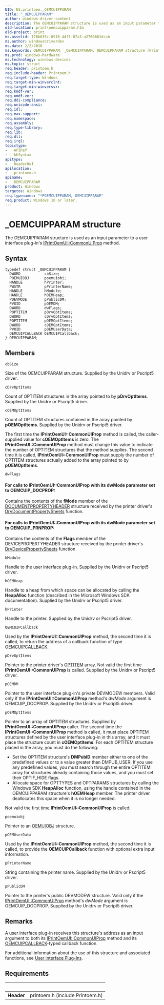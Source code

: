 ```yaml
---
UID: NS:printoem._OEMCUIPPARAM
title: "_OEMCUIPPARAM"
author: windows-driver-content
description: The OEMCUIPPARAM structure is used as an input parameter to a user interface plug-in's IPrintOemUI::CommonUIProp method.
old-location: print\oemcuipparam.htm
old-project: print
ms.assetid: 178b635c-0916-44f5-87a3-a2766601dcab
ms.author: windowsdriverdev
ms.date: 2/2/2018
ms.keywords: OEMCUIPPARAM, _OEMCUIPPARAM, OEMCUIPPARAM structure [Print Devices], *POEMCUIPPARAM, printoem/OEMCUIPPARAM, print.oemcuipparam, print_unidrv-pscript_ui_6ea92d10-0152-4bb2-a79b-0f6c29507e8c.xml
ms.prod: windows-hardware
ms.technology: windows-devices
ms.topic: struct
req.header: printoem.h
req.include-header: Printoem.h
req.target-type: Windows
req.target-min-winverclnt: 
req.target-min-winversvr: 
req.kmdf-ver: 
req.umdf-ver: 
req.ddi-compliance: 
req.unicode-ansi: 
req.idl: 
req.max-support: 
req.namespace: 
req.assembly: 
req.type-library: 
req.lib: 
req.dll: 
req.irql: 
topictype:
-	APIRef
-	kbSyntax
apitype:
-	HeaderDef
apilocation:
-	printoem.h
apiname:
-	OEMCUIPPARAM
product: Windows
targetos: Windows
req.typenames: "*POEMCUIPPARAM, OEMCUIPPARAM"
req.product: Windows 10 or later.
---
```


# _OEMCUIPPARAM structure
The OEMCUIPPARAM structure is used as an input parameter to a user interface plug-in's <a href="https://msdn.microsoft.com/library/windows/hardware/ff554159">IPrintOemUI::CommonUIProp</a> method.

## Syntax
````
typedef struct _OEMCUIPPARAM {
  DWORD           cbSize;
  POEMUIOBJ       poemuiobj;
  HANDLE          hPrinter;
  PWSTR           pPrinterName;
  HANDLE          hModule;
  HANDLE          hOEMHeap;
  PDEVMODE        pPublicDM;
  PVOID           pOEMDM;
  DWORD           dwFlags;
  POPTITEM        pDrvOptItems;
  DWORD           cDrvOptItems;
  POPTITEM        pOEMOptItems;
  DWORD           cOEMOptItems;
  PVOID           pOEMUserData;
  OEMCUIPCALLBACK OEMCUIPCallback;
} OEMCUIPPARAM;
````

## Members


`cbSize`

Size of the OEMCUIPPARAM structure. Supplied by the Unidrv or Pscript5 driver.

`cDrvOptItems`

Count of OPTITEM structures in the array pointed to by <b>pDrvOptItems</b>. Supplied by the Unidrv or Pscript5 driver.

`cOEMOptItems`

Count of OPTITEM structures contained in the array pointed by <b>pOEMOptItems</b>. Supplied by the Unidrv or Pscript5 driver.

The first time the <b>IPrintOemUI::CommonUIProp</b> method is called, the caller-supplied value for <b>cOEMOptItems</b> is zero. The <b>IPrintOemUI::CommonUIProp</b> method must change this value to indicate the number of OPTITEM structures that the method supplies. The second time it is called, <b>IPrintOemUI::CommonUIProp</b> must supply the number of OPTITEM structures actually added to the array pointed to by <b>pOEMOptItems</b>.

`dwFlags`

#### For calls to IPrintOemUI::CommonUIProp with its dwMode parameter set to OEMCUIP_DOCPROP:

Contains the contents of the <b>fMode</b> member of the <a href="..\winddiui\ns-winddiui-_documentpropertyheader.md">DOCUMENTPROPERTYHEADER</a> structure received by the printer driver's <a href="..\winddiui\nf-winddiui-drvdocumentpropertysheets.md">DrvDocumentPropertySheets</a> function.



#### For calls to IPrintOemUI::CommonUIProp with its dwMode parameter set to OEMCUIP_PRNPROP:

Contains the contents of the <b>Flags</b> member of the DEVICEPROPERTYHEADER structure received by the printer driver's <a href="..\winddiui\nf-winddiui-drvdevicepropertysheets.md">DrvDevicePropertySheets</a> function.

`hModule`

Handle to the user interface plug-in. Supplied by the Unidrv or Pscript5 driver.

`hOEMHeap`

Handle to a heap from which space can be allocated by calling the <b>HeapAlloc</b> function (described in the Microsoft Windows SDK documentation). Supplied by the Unidrv or Pscript5 driver.

`hPrinter`

Handle to the printer. Supplied by the Unidrv or Pscript5 driver.

`OEMCUIPCallback`

Used by the <b>IPrintOemUI::CommonUIProp</b> method, the second time it is called, to return the address of a callback function of type <a href="..\printoem\nc-printoem-oemcuipcallback.md">OEMCUIPCALLBACK</a>.

`pDrvOptItems`

Pointer to the printer driver's <a href="..\compstui\ns-compstui-_optitem.md">OPTITEM</a> array. Not valid the first time <b>IPrintOemUI::CommonUIProp</b> is called. Supplied by the Unidrv or Pscript5 driver.

`pOEMDM`

Pointer to the user interface plug-in's private DEVMODEW members. Valid only if the <b>IPrintOemUI::CommonUIProp</b> method's <i>dwMode</i> argument is OEMCUIP_DOCPROP. Supplied by the Unidrv or Pscript5 driver.

`pOEMOptItems`

Pointer to an array of OPTITEM structures. Supplied by <b>IPrintOemUI::CommonUIProp</b> caller. The second time the <b>IPrintOemUI::CommonUIProp</b> method is called, it must place OPTITEM structures defined by the user interface plug-in in this array, and it must place the structure count in <b>cOEMOptItems</b>. For each OPTITEM structure placed in the array, you must do the following:

<ul>
<li>
Set the OPTITEM structure's <b>DMPubID</b> member either to one of the predefined values or to a value greater than DMPUB_USER. If you use any predefined values, you must search through the entire OPTITEM array for structures already containing those values, and you must set their OPTIF_HIDE flags.

</li>
<li>
Allocate space for OPTTYPES and OPTPARAMS structures by calling the Windows SDK <b>HeapAlloc</b> function, using the handle contained in the OEMCUIPPARAM structure's <b>hOEMHeap</b> member. The printer driver deallocates this space when it is no longer needed.

</li>
</ul>
Not valid the first time <b>IPrintOemUI::CommonUIProp</b> is called.

`poemuiobj`

Pointer to an <a href="..\printoem\ns-printoem-_oemuiobj.md">OEMUIOBJ</a> structure.

`pOEMUserData`

Used by the <b>IPrintOemUI::CommonUIProp</b> method, the second time it is called, to provide the <b>OEMCUIPCallback</b> function with optional extra input information.

`pPrinterName`

String containing the printer name. Supplied by the Unidrv or Pscript5 driver.

`pPublicDM`

Pointer to the printer's public DEVMODEW structure. Valid only if the <a href="https://msdn.microsoft.com/library/windows/hardware/ff554159">IPrintOemUI::CommonUIProp</a> method's <i>dwMode</i> argument is OEMCUIP_DOCPROP. Supplied by the Unidrv or Pscript5 driver.

## Remarks
A user interface plug-in receives this structure's address as an input argument to both its <a href="https://msdn.microsoft.com/library/windows/hardware/ff554159">IPrintOemUI::CommonUIProp</a> method and its <a href="..\printoem\nc-printoem-oemcuipcallback.md">OEMCUIPCALLBACK</a>-typed callback function.

For additional information about the use of this structure and associated functions, see <a href="https://msdn.microsoft.com/22ac2af6-37d8-4913-95af-9c3dc8576d40">User Interface Plug-Ins</a>.

## Requirements
| &nbsp; | &nbsp; |
| ---- |:---- |
| **Header** | printoem.h (include Printoem.h) |